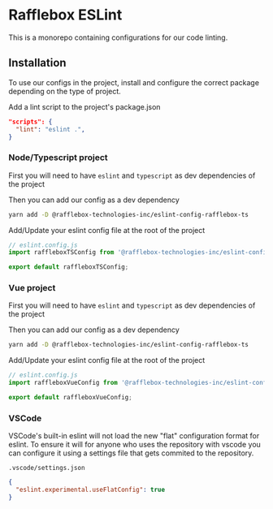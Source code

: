 # Rafflebox ESLint

This is a monorepo containing configurations for our code linting.

## Installation

To use our configs in the project, install and configure the correct package depending on the type of project.

Add a lint script to the project's package.json

```json
"scripts": {
  "lint": "eslint .",
}
```

### Node/Typescript project

First you will need to have `eslint` and `typescript` as dev dependencies of the project

Then you can add our config as a dev dependency

```sh
yarn add -D @rafflebox-technologies-inc/eslint-config-rafflebox-ts
```

Add/Update your eslint config file at the root of the project

```ts
// eslint.config.js
import raffleboxTSConfig from '@rafflebox-technologies-inc/eslint-config-rafflebox-ts';

export default raffleboxTSConfig;
```

### Vue project

First you will need to have `eslint` and `typescript` as dev dependencies of the project

Then you can add our config as a dev dependency

```sh
yarn add -D @rafflebox-technologies-inc/eslint-config-rafflebox-ts
```

Add/Update your eslint config file at the root of the project

```ts
// eslint.config.js
import raffleboxVueConfig from '@rafflebox-technologies-inc/eslint-config-rafflebox-vue';

export default raffleboxVueConfig;
```

### VSCode

VSCode's built-in eslint will not load the new "flat" configuration format for eslint. To ensure it will for anyone who uses the repository with vscode you can configure it using a settings file that gets commited to the repository.

`.vscode/settings.json`

```json
{
  "eslint.experimental.useFlatConfig": true
}
```
